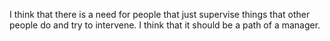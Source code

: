 I think that there is a need for people that just supervise things that other people do and try to intervene. I think that it should be a path of a manager.